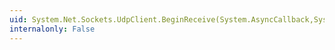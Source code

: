 ```yaml
---
uid: System.Net.Sockets.UdpClient.BeginReceive(System.AsyncCallback,System.Object)
internalonly: False
---
```

